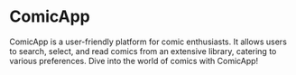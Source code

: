 # ComicApp
ComicApp is a user-friendly platform for comic enthusiasts. It allows users to search, select, and read comics from an extensive library, catering to various preferences. Dive into the world of comics with ComicApp!
